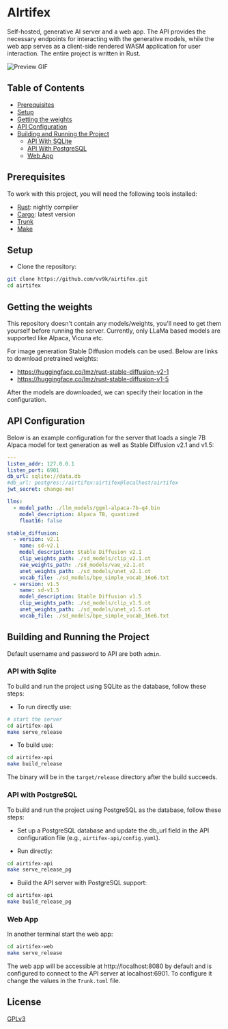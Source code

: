 # AIrtifex

Self-hosted, generative AI server and a web app. The API provides the necessary endpoints for interacting with the generative models, while the web app serves as a client-side rendered WASM application for user interaction. The entire project is written in Rust.



![Preview GIF](https://raw.githubusercontent.com/vv9k/airtifex/master/assets/preview.gif)


## Table of Contents

- [Prerequisites](#prerequisites)
- [Setup](#setup)
- [Getting the weights](#getting-the-weights)
- [API Configuration](#api-configuration)
- [Building and Running the Project](#building-and-running-the-project)
  - [API With SQLite](#api-with-sqlite)
  - [API With PostgreSQL](#api-with-postgresql)
  - [Web App](#web-app)

## Prerequisites

To work with this project, you will need the following tools installed:

- [Rust](https://www.rust-lang.org/tools/install): nightly compiler
- [Cargo](https://doc.rust-lang.org/cargo/getting-started/installation.html): latest version
- [Trunk](https://trunkrs.dev/#install)
- [Make](https://www.gnu.org/software/make/)

## Setup

* Clone the repository:

```sh
git clone https://github.com/vv9k/airtifex.git
cd airtifex
```

## Getting the weights

This repository doesn't contain any models/weights, you'll need to get them yourself before running the server. Currently, only LLaMa based models are supported like
Alpaca, Vicuna etc.

For image generation Stable Diffusion models can be used. Below are links to download pretrained weights:
 * https://huggingface.co/lmz/rust-stable-diffusion-v2-1
 * https://huggingface.co/lmz/rust-stable-diffusion-v1-5

After the models are downloaded, we can specify their location in the configuration.

## API Configuration

Below is an example configuration for the server that loads a single 7B Alpaca model for text generation as well as Stable Diffusion v2.1 and v1.5:

```yaml
---
listen_addr: 127.0.0.1
listen_port: 6901
db_url: sqlite://data.db
#db_url: postgres://airtifex:airtifex@localhost/airtifex
jwt_secret: change-me!

llms:
  - model_path: ./llm_models/ggml-alpaca-7b-q4.bin
    model_description: Alpaca 7B, quantized
    float16: false

stable_diffusion:
  - version: v2.1
    name: sd-v2.1
    model_description: Stable Diffusion v2.1
    clip_weights_path: ./sd_models/clip_v2.1.ot
    vae_weights_path: ./sd_models/vae_v2.1.ot
    unet_weights_path: ./sd_models/unet_v2.1.ot
    vocab_file: ./sd_models/bpe_simple_vocab_16e6.txt
  - version: v1.5
    name: sd-v1.5
    model_description: Stable Diffusion v1.5
    clip_weights_path: ./sd_models/clip_v1.5.ot
    unet_weights_path: ./sd_models/unet_v1.5.ot
    vocab_file: ./sd_models/bpe_simple_vocab_16e6.txt
```

## Building and Running the Project

Default username and password to API are both `admin`.

### API with Sqlite

To build and run the project using SQLite as the database, follow these steps:

* To run directly use:

```sh
# start the server
cd airtifex-api
make serve_release
```
* To build use:
```sh
cd airtifex-api
make build_release
```
The binary will be in the `target/release` directory after the build succeeds.


### API with PostgreSQL

To build and run the project using PostgreSQL as the database, follow these steps:

* Set up a PostgreSQL database and update the db_url field in the API configuration file (e.g., `airtifex-api/config.yaml`).

* Run directly:
```sh
cd airtifex-api
make serve_release_pg
```

* Build the API server with PostgreSQL support:
```sh
cd airtifex-api
make build_release_pg
```

### Web App

In another terminal start the web app:
```sh
cd airtifex-web
make serve_release
```

The web app will be accessible at http://localhost:8080 by default and is configured to connect to the API server at localhost:6901. To configure it change the values in the `Trunk.toml` file.



## License
[GPLv3](https://github.com/vv9k/airtifex/blob/master/COPYING)
